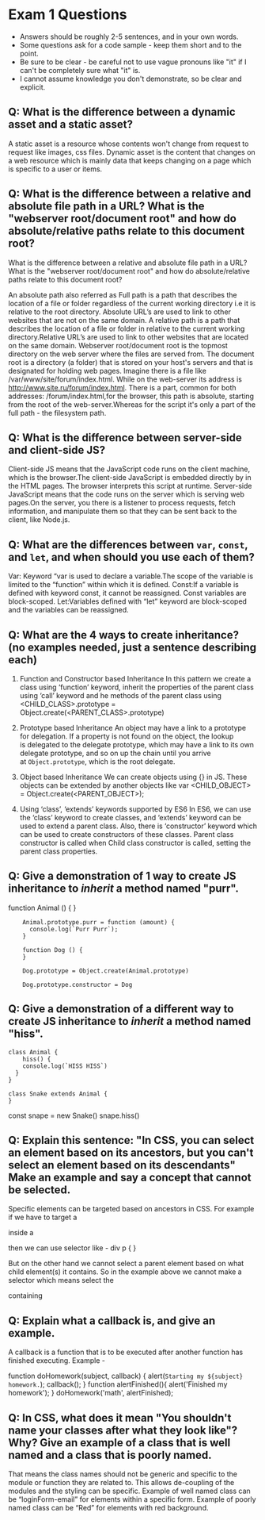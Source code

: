 # Exam 1 Questions

* Answers should be roughly 2-5 sentences, and in your own words.  
* Some questions ask for a code sample - keep them short and to the point.
* Be sure to be clear - be careful not to use vague pronouns like "it" if I can't be completely sure what "it" is.
* I cannot assume knowledge you don't demonstrate, so be clear and explicit.

## Q: What is the difference between a dynamic asset and a static asset?

A static asset is a resource whose contents won't change from request to request like images, css files.
Dynamic asset is the content that changes on a web resource which is mainly data that keeps changing on a page which is specific to a user or items.

## Q: What is the difference between a relative and absolute file path in a URL?  What is the "webserver root/document root" and how do absolute/relative paths relate to this document root?

What is the difference between a relative and absolute file path in a URL?  What is the "webserver root/document root" and how do absolute/relative paths relate to this document root?

An absolute path also referred as Full path is a path that describes the location of a file or folder regardless of the current working directory i.e it is relative to the root directory. Absolute URL’s are used to link to other websites that are not on the same domain.
A relative path is a path that describes the location of a file or folder in relative to the current working directory.Relative URL’s are used to link to other websites that are located on the same domain.
Webserver root/document root is the topmost directory on the web server where the files are served from.
The document root is a directory (a folder) that is stored on your host's servers and that is designated for holding web pages.
Imagine there is a file like /var/www/site/forum/index.html. While on the web-server its address is http://www.site.ru/forum/index.html. There is a part, common for both addresses: /forum/index.html,for the browser, this path is absolute, starting from the root of the web-server.Whereas for the script it's only a part of the full path - the filesystem path. 

## Q: What is the difference between server-side and client-side JS?

Client-side JS means that the JavaScript code runs on the client machine, which is the browser.The client-side JavaScript is embedded directly by in the HTML pages. The browser interprets this script at runtime. 
Server-side JavaScript means that the code runs on the server which is serving web pages.On the server, you there is a listener to process requests, fetch information, and manipulate them so that they can be sent back to the client, like Node.js.

## Q: What are the differences between `var`, `const`, and `let`, and when should you use each of them?

Var: Keyword “var is used to declare a variable.The scope of the variable is limited to the “function” within which it is defined. 
Const:If a variable is defined with keyword const, it cannot be reassigned. Const variables are block-scoped.
Let:Variables defined with “let” keyword are block-scoped and the variables can be reassigned.

## Q: What are the 4 ways to create inheritance? (no examples needed, just a sentence describing each)

1) Function and Constructor based Inheritance
	In this pattern we create a class using ‘function’ keyword, inherit the properties of the parent class using ‘call’ keyword and he methods of the parent class using 
<CHILD_CLASS>.prototype = Object.create(<PARENT_CLASS>.prototype)
2) Prototype based Inheritance
	An object may have a link to a prototype for delegation. If a property is not found on the object, the lookup is delegated to the delegate prototype, which may have a link to its own delegate prototype, and so on up the chain until you arrive at `Object.prototype`, which is the root delegate.	

3) Object based Inheritance
	We can create objects using {} in JS. These objects can be extended by another objects like 
var <CHILD_OBJECT> = Object.create(<PARENT_OBJECT>);

4) Using ‘class’, ‘extends’ keywords supported by ES6
	In ES6, we can use the ‘class’ keyword to create classes, and ‘extends’ keyword can be used to extend a parent class. Also, there is ‘constructor’ keyword which can be used to create constructors of these classes. Parent class constructor is called when Child class constructor is called, setting the parent class properties.

## Q: Give a demonstration of 1 way to create JS inheritance to _inherit_ a method named "purr".

function Animal () {
		}

		Animal.prototype.purr = function (amount) {
		  console.log(`Purr Purr`);
		}

		function Dog () {
		}

		Dog.prototype = Object.create(Animal.prototype)

		Dog.prototype.constructor = Dog


## Q: Give a demonstration of a different way to create JS inheritance to _inherit_ a method named "hiss".

	class Animal {
	    hiss() {
	    console.log(`HISS HISS`)
	  }
	}

	class Snake extends Animal {
	}

const snape = new Snake()
snape.hiss()

## Q: Explain this sentence: "In CSS, you can select an element based on its ancestors, but you can't select an element based on its descendants"  Make an example and say a concept that cannot be selected.

Specific elements can be targeted based on ancestors in CSS. For example if we have to target a <p> inside a <div> then we can use selector like - 
div p { }

But on the other hand we cannot select a parent element based on what child element(s) it contains. So in the example above we cannot make a selector which means select the <div> containing <p>

## Q: Explain what a callback is, and give an example.

A callback is a function that is to be executed after another function has finished executing.
Example - 

function doHomework(subject, callback) {
  alert(`Starting my ${subject} homework.`);
  callback();
}
function alertFinished(){
  alert('Finished my homework');
}
doHomework('math', alertFinished);

## Q: In CSS, what does it mean "You shouldn't name your classes after what they look like"?   Why?  Give an example of a class that is well named and a class that is poorly named.

That means the class names should not be generic and specific to the module or function they are related to. This allows de-coupling of the modules and the styling can be specific.
Example of well named class can be “loginForm-email” for elements within a specific form.
Example of poorly named class can be “Red” for elements with red background.

